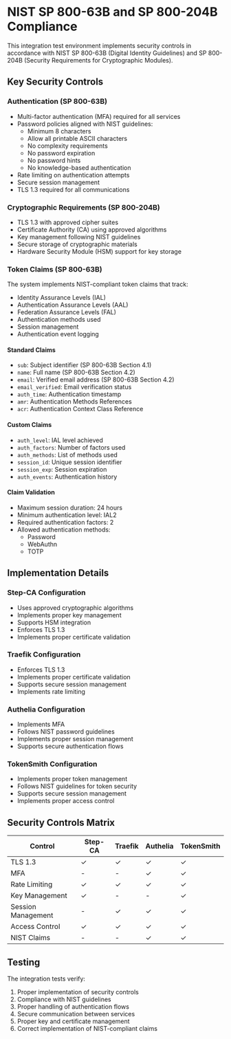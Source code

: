 # NIST SP 800-63B and SP 800-204B Compliance

This integration test environment implements security controls in accordance with NIST SP 800-63B (Digital Identity Guidelines) and SP 800-204B (Security Requirements for Cryptographic Modules).

## Key Security Controls

### Authentication (SP 800-63B)
- Multi-factor authentication (MFA) required for all services
- Password policies aligned with NIST guidelines:
  - Minimum 8 characters
  - Allow all printable ASCII characters
  - No complexity requirements
  - No password expiration
  - No password hints
  - No knowledge-based authentication
- Rate limiting on authentication attempts
- Secure session management
- TLS 1.3 required for all communications

### Cryptographic Requirements (SP 800-204B)
- TLS 1.3 with approved cipher suites
- Certificate Authority (CA) using approved algorithms
- Key management following NIST guidelines
- Secure storage of cryptographic materials
- Hardware Security Module (HSM) support for key storage

### Token Claims (SP 800-63B)
The system implements NIST-compliant token claims that track:
- Identity Assurance Levels (IAL)
- Authentication Assurance Levels (AAL)
- Federation Assurance Levels (FAL)
- Authentication methods used
- Session management
- Authentication event logging

#### Standard Claims
- `sub`: Subject identifier (SP 800-63B Section 4.1)
- `name`: Full name (SP 800-63B Section 4.2)
- `email`: Verified email address (SP 800-63B Section 4.2)
- `email_verified`: Email verification status
- `auth_time`: Authentication timestamp
- `amr`: Authentication Methods References
- `acr`: Authentication Context Class Reference

#### Custom Claims
- `auth_level`: IAL level achieved
- `auth_factors`: Number of factors used
- `auth_methods`: List of methods used
- `session_id`: Unique session identifier
- `session_exp`: Session expiration
- `auth_events`: Authentication history

#### Claim Validation
- Maximum session duration: 24 hours
- Minimum authentication level: IAL2
- Required authentication factors: 2
- Allowed authentication methods:
  - Password
  - WebAuthn
  - TOTP

## Implementation Details

### Step-CA Configuration
- Uses approved cryptographic algorithms
- Implements proper key management
- Supports HSM integration
- Enforces TLS 1.3
- Implements proper certificate validation

### Traefik Configuration
- Enforces TLS 1.3
- Implements proper certificate validation
- Supports secure session management
- Implements rate limiting

### Authelia Configuration
- Implements MFA
- Follows NIST password guidelines
- Implements proper session management
- Supports secure authentication flows

### TokenSmith Configuration
- Implements proper token management
- Follows NIST guidelines for token security
- Supports secure session management
- Implements proper access control

## Security Controls Matrix

| Control | Step-CA | Traefik | Authelia | TokenSmith |
|---------|---------|---------|----------|------------|
| TLS 1.3 | ✓ | ✓ | ✓ | ✓ |
| MFA | - | - | ✓ | ✓ |
| Rate Limiting | ✓ | ✓ | ✓ | ✓ |
| Key Management | ✓ | - | - | ✓ |
| Session Management | - | ✓ | ✓ | ✓ |
| Access Control | ✓ | ✓ | ✓ | ✓ |
| NIST Claims | - | - | ✓ | ✓ |

## Testing

The integration tests verify:
1. Proper implementation of security controls
2. Compliance with NIST guidelines
3. Proper handling of authentication flows
4. Secure communication between services
5. Proper key and certificate management
6. Correct implementation of NIST-compliant claims 